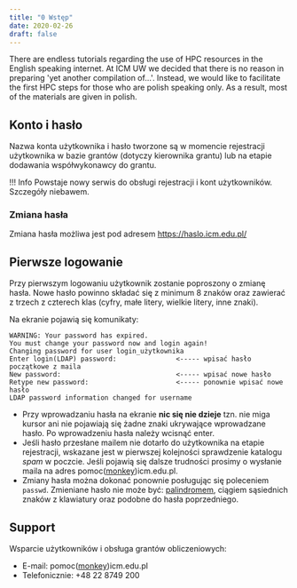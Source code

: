 ```yaml
---
title: "0 Wstęp"
date: 2020-02-26
draft: false
---
```



There are endless tutorials regarding the use of HPC resources in the English speaking internet.
At ICM UW we decided that there is no reason in preparing 'yet another compilation of...'.
Instead, we would like to facilitate the first HPC steps for those who are polish speaking only.
As a result, most of the materials are given in polish.

## Konto i hasło

Nazwa konta użytkownika i hasło tworzone są w momencie rejestracji użytkownika w bazie grantów (dotyczy kierownika grantu) lub na etapie dodawania współwykonawcy do grantu.

!!! Info
    Powstaje nowy serwis do obsługi rejestracji i kont użytkowników.
    Szczegóły niebawem.

### Zmiana hasła

Zmiana hasła możliwa jest pod adresem <https://haslo.icm.edu.pl/>

## Pierwsze logowanie

Przy pierwszym logowaniu użytkownik zostanie poproszony o zmianę hasła. Nowe hasło powinno składać się z minimum 8 znaków oraz zawierać z trzech z czterech klas (cyfry, małe litery, wielkie litery, inne znaki).

Na ekranie pojawią się komunikaty:

```
WARNING: Your password has expired.
You must change your password now and login again!
Changing password for user login_użytkownika
Enter login(LDAP) password:               <----- wpisać hasło początkowe z maila
New password:                             <----- wpisać nowe hasło
Retype new password:                      <----- ponownie wpisać nowe hasło
LDAP password information changed for username
```

- Przy wprowadzaniu hasła na ekranie **nic się nie dzieje** tzn. nie miga kursor ani nie pojawiają się żadne znaki ukrywające wprowadzane hasło.
Po wprowadzeniu hasła należy wcisnąć enter.
- Jeśli hasło przesłane mailem nie dotarło do użytkownika na etapie rejestracji,
wskazane jest w pierwszej kolejności sprawdzenie katalogu *spam* w poczcie.
Jeśli pojawią się dalsze trudności prosimy o wysłanie maila na adres pomoc([monkey](https://en.wikipedia.org/wiki/At_sign#Names_in_other_languages))icm.edu.pl.
- Zmiany hasła można dokonać ponownie posługując się poleceniem `passwd`.
Zmieniane hasło nie może być: [palindromem](http://pl.wikipedia.org/wiki/Palindrom), ciągiem sąsiednich znaków z klawiatury oraz podobne do hasła poprzedniego.

## Support

Wsparcie użytkowników i obsługa grantów obliczeniowych:

- E-mail: pomoc([monkey](https://en.wikipedia.org/wiki/At_sign#Names_in_other_languages))icm.edu.pl
- Telefonicznie: +48 22 8749 200
